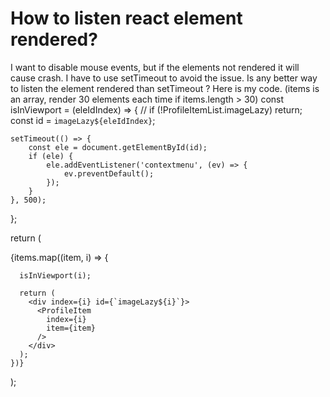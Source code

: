 
# How to listen react element rendered?

I want to disable mouse events, but if the elements not rendered it will cause crash.
I have to use setTimeout to avoid the issue.
Is any better way to listen the element rendered than setTimeout ?
Here is my code.
(items is an array, render 30 elements each time if items.length > 30)
const isInViewport = (eleIdIndex) => {
    // if (!ProfileItemList.imageLazy) return;
    const id = `imageLazy${eleIdIndex}`;

    setTimeout(() => {
        const ele = document.getElementById(id);
        if (ele) {
            ele.addEventListener('contextmenu', (ev) => {
                ev.preventDefault();
            });
        }
    }, 500);
};

return (
  <div className="content-list">
    {items.map((item, i) => {

      isInViewport(i);

      return (
        <div index={i} id={`imageLazy${i}`}>
          <ProfileItem
            index={i}
            item={item}
          />
        </div>
      );
    })}
  </div>
);


        